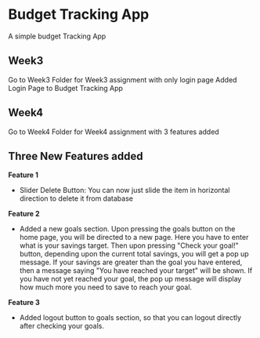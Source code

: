 # Budget Tracking App

A simple budget Tracking App

## Week3
Go to Week3 Folder for Week3 assignment with only login page
Added Login Page to Budget Tracking App


## Week4
Go to Week4 Folder for Week4 assignment with 3 features added
## Three New Features added

**Feature 1** 
* Slider Delete Button: You can now just slide the item in horizontal direction to delete it from database 

**Feature 2** 
* Added a new goals section. Upon pressing the goals button on the home page, you will be directed to a new page. Here you have to enter what is your savings target. Then upon pressing "Check your goal!" button, depending upon the current total savings, you will get a pop up message. If your savings are greater than the goal you have entered, then a message saying "You have reached your target" will be shown. If you have not yet reached your goal, the pop up message will display how much more you need to save to reach your goal.

**Feature 3**
* Added logout button to goals section, so that you can logout directly after checking your goals.

